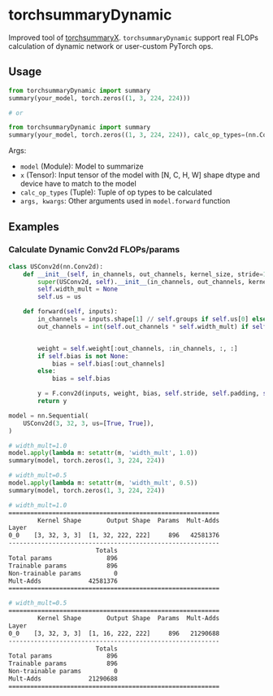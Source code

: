 # torchsummaryDynamic
Improved tool of [torchsummaryX](https://github.com/nmhkahn/torchsummaryX). `torchsummaryDynamic` support real FLOPs calculation of dynamic network or user-custom PyTorch ops.

## Usage

```python
from torchsummaryDynamic import summary
summary(your_model, torch.zeros((1, 3, 224, 224)))

# or

from torchsummaryDynamic import summary
summary(your_model, torch.zeros((1, 3, 224, 224)), calc_op_types=(nn.Conv2d, nn.Linear))
```
Args:
- `model` (Module): Model to summarize
- `x` (Tensor): Input tensor of the model with [N, C, H, W] shape dtype and device have to match to the model
- `calc_op_types` (Tuple): Tuple of op types to be calculated
- `args, kwargs`: Other arguments used in `model.forward` function

## Examples

### Calculate Dynamic Conv2d FLOPs/params

```python
class USConv2d(nn.Conv2d):
    def __init__(self, in_channels, out_channels, kernel_size, stride=1, padding=0, dilation=1, groups=1, bias=True, us=[False, False]):
        super(USConv2d, self).__init__(in_channels, out_channels, kernel_size, stride=stride, padding=padding, dilation=dilation, groups=groups, bias=bias)
        self.width_mult = None
        self.us = us

    def forward(self, inputs):
        in_channels = inputs.shape[1] // self.groups if self.us[0] else self.in_channels // self.groups
        out_channels = int(self.out_channels * self.width_mult) if self.us[1] else self.out_channels


        weight = self.weight[:out_channels, :in_channels, :, :]
        if self.bias is not None:
            bias = self.bias[:out_channels]
        else:
            bias = self.bias

        y = F.conv2d(inputs, weight, bias, self.stride, self.padding, self.dilation, self.groups)
        return y

model = nn.Sequential(
    USConv2d(3, 32, 3, us=[True, True]),
)

# width_mult=1.0
model.apply(lambda m: setattr(m, 'width_mult', 1.0))
summary(model, torch.zeros(1, 3, 224, 224))

# width_mult=0.5
model.apply(lambda m: setattr(m, 'width_mult', 0.5))
summary(model, torch.zeros(1, 3, 224, 224))
```


```bash
# width_mult=1.0
==========================================================
        Kernel Shape       Output Shape  Params  Mult-Adds
Layer                                                     
0_0    [3, 32, 3, 3]  [1, 32, 222, 222]     896   42581376
----------------------------------------------------------
                        Totals
Total params               896
Trainable params           896
Non-trainable params         0
Mult-Adds             42581376
==========================================================

# width_mult=0.5
==========================================================
        Kernel Shape       Output Shape  Params  Mult-Adds
Layer                                                     
0_0    [3, 32, 3, 3]  [1, 16, 222, 222]     896   21290688
----------------------------------------------------------
                        Totals
Total params               896
Trainable params           896
Non-trainable params         0
Mult-Adds             21290688
==========================================================
```

